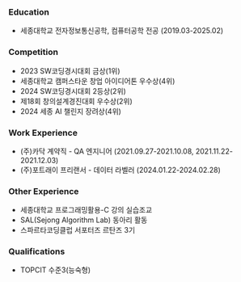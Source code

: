 ### Education
- 세종대학교 전자정보통신공학, 컴퓨터공학 전공 (2019.03-2025.02)

### Competition
- 2023 SW코딩경시대회 금상(1위)
- 세종대학교 캠퍼스타운 창업 아이디어톤 우수상(4위)
- 2024 SW코딩경시대회 2등상(2위)
- 제18회 창의설계경진대회 우수상(2위)
- 2024 세종 AI 챌린지 장려상(4위)

### Work Experience
- (주)카닥 계약직 - QA 엔지니어 (2021.09.27-2021.10.08, 2021.11.22-2021.12.03) 
- (주)포트래이 프리랜서 - 데이터 라벨러 (2024.01.22-2024.02.28)

### Other Experience
- 세종대학교 프로그래밍활용-C 강의 실습조교
- SAL(Sejong Algorithm Lab) 동아리 활동
- 스파르타코딩클럽 서포터즈 르탄즈 3기

### Qualifications
- TOPCIT 수준3(능숙형)
